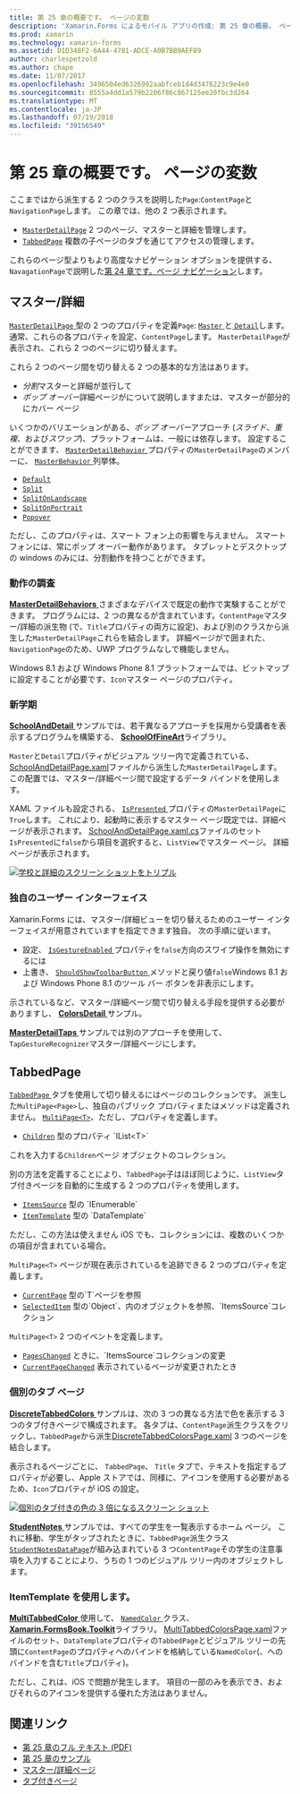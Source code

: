 ```yaml
---
title: 第 25 章の概要です。 ページの変数
description: 'Xamarin.Forms によるモバイル アプリの作成: 第 25 章の概要。 ページの変数'
ms.prod: xamarin
ms.technology: xamarin-forms
ms.assetid: D1D348F2-6A44-4781-ADCE-A0B7BB9AEF89
author: charlespetzold
ms.author: chape
ms.date: 11/07/2017
ms.openlocfilehash: 3496504ed6326992aabfceb1d4d3476223c9e4e0
ms.sourcegitcommit: 8555a4dd1a579b2206f86c867125ee20fbc3d264
ms.translationtype: MT
ms.contentlocale: ja-JP
ms.lasthandoff: 07/19/2018
ms.locfileid: "39156549"
---
```

# <a name="summary-of-chapter-25-page-varieties"></a>第 25 章の概要です。 ページの変数

ここまではから派生する 2 つのクラスを説明した`Page`:`ContentPage`と`NavigationPage`します。 この章では、他の 2 つ表示されます。

- [`MasterDetailPage`](xref:Xamarin.Forms.MasterDetailPage) 2 つのページ、マスターと詳細を管理します。
- [`TabbedPage`](xref:Xamarin.Forms.TabbedPage) 複数の子ページのタブを通じてアクセスの管理します。

これらのページ型よりもより高度なナビゲーション オプションを提供する、`NavagationPage`で説明した[第 24 章です。ページ ナビゲーション](~/xamarin-forms/creating-mobile-apps-xamarin-forms/summaries/chapter24.md)します。

## <a name="master-and-detail"></a>マスター/詳細

[ `MasterDetailPage` ](xref:Xamarin.Forms.MasterDetailPage)型の 2 つのプロパティを定義`Page`: [ `Master` ](xref:Xamarin.Forms.MasterDetailPage.Master)と[ `Detail`](xref:Xamarin.Forms.MasterDetailPage.Detail)します。 通常、これらの各プロパティを設定、`ContentPage`します。 `MasterDetailPage`が表示され、これら 2 つのページに切り替えます。

これら 2 つのページ間を切り替える 2 つの基本的な方法はあります。

- *分割*マスターと詳細が並行して
- *ポップ オーバー*詳細ページがについて説明しますまたは、マスターが部分的にカバー ページ

いくつかのバリエーションがある、*ポップ オーバー*アプローチ (*スライド*、*重複*、および*スワップ*)、プラットフォームは、一般には依存します。 設定することができます、 [ `MasterDetailBehavior` ](xref:Xamarin.Forms.MasterDetailPage.MasterBehavior)プロパティの`MasterDetailPage`のメンバーに、 [ `MasterBehavior` ](xref:Xamarin.Forms.MasterBehavior)列挙体。

- [`Default`](xref:Xamarin.Forms.MasterBehavior.Default)
- [`Split`](xref:Xamarin.Forms.MasterBehavior.Split)
- [`SplitOnLandscape`](xref:Xamarin.Forms.MasterBehavior.SplitOnLandscape)
- [`SplitOnPortrait`](xref:Xamarin.Forms.MasterBehavior.SplitOnPortrait)
- [`Popover`](xref:Xamarin.Forms.MasterBehavior.Popover)

ただし、このプロパティは、スマート フォン上の影響を与えません。 スマート フォンには、常にポップ オーバー動作があります。 タブレットとデスクトップの windows のみには、分割動作を持つことができます。

### <a name="exploring-the-behaviors"></a>動作の調査

[ **MasterDetailBehaviors** ](https://github.com/xamarin/xamarin-forms-book-samples/tree/master/Chapter25/MasterDetailBehaviors)さまざまなデバイスで既定の動作で実験することができます。 プログラムには、2 つの異なるが含まれています。`ContentPage`マスター/詳細の派生物 (で、`Title`プロパティの両方に設定)、および別のクラスから派生した`MasterDetailPage`これらを結合します。 詳細ページがで囲まれた、`NavigationPage`のため、UWP プログラムなしで機能しません。

Windows 8.1 および Windows Phone 8.1 プラットフォームでは、ビットマップに設定することが必要です、`Icon`マスター ページのプロパティ。

### <a name="back-to-school"></a>新学期

[ **SchoolAndDetail** ](https://github.com/xamarin/xamarin-forms-book-samples/tree/master/Chapter25/SchoolAndDetail)サンプルでは、若干異なるアプローチを採用から受講者を表示するプログラムを構築する、 [ **SchoolOfFineArt**](https://github.com/xamarin/xamarin-forms-book-samples/tree/master/Libraries/SchoolOfFineArt)ライブラリ。

`Master`と`Detail`プロパティがビジュアル ツリー内で定義されている、 [SchoolAndDetailPage.xaml](https://github.com/xamarin/xamarin-forms-book-samples/blob/master/Chapter25/SchoolAndDetail/SchoolAndDetail/SchoolAndDetail/SchoolAndDetailPage.xaml)ファイルから派生した`MasterDetailPage`します。 この配置では、マスター/詳細ページ間で設定するデータ バインドを使用します。

XAML ファイルも設定される、 [ `IsPresented` ](xref:Xamarin.Forms.MasterDetailPage.IsPresented)プロパティの`MasterDetailPage`に`True`します。 これにより、起動時に表示するマスター ページ既定では、詳細ページが表示されます。 [SchoolAndDetailPage.xaml.cs](https://github.com/xamarin/xamarin-forms-book-samples/blob/master/Chapter25/SchoolAndDetail/SchoolAndDetail/SchoolAndDetail/SchoolAndDetailPage.xaml.cs)ファイルのセット`IsPresented`に`false`から項目を選択すると、`ListView`でマスター ページ。 詳細ページが表示されます。

[![学校と詳細のスクリーン ショットをトリプル](images/ch25fg09-small.png "詳細ページ、MasterDetailPage から")](images/ch25fg09-large.png#lightbox "MasterDetailPage から詳細ページ")

### <a name="your-own-user-interface"></a>独自のユーザー インターフェイス

Xamarin.Forms には、マスター/詳細ビューを切り替えるためのユーザー インターフェイスが用意されていますを指定できます独自。 次の手順に従います。

- 設定、 [ `IsGestureEnabled` ](xref:Xamarin.Forms.MasterDetailPage.IsGestureEnabled)プロパティを`false`方向のスワイプ操作を無効にするには
- 上書き、 [ `ShouldShowToolbarButton` ](xref:Xamarin.Forms.MasterDetailPage.ShouldShowToolbarButton)メソッドと戻り値`false`Windows 8.1 および Windows Phone 8.1 のツール バー ボタンを非表示にします。

示されているなど、マスター/詳細ページ間で切り替える手段を提供する必要がありますし、 [ **ColorsDetail** ](https://github.com/xamarin/xamarin-forms-book-samples/tree/master/Chapter25/ColorsDetails)サンプル。

[ **MasterDetailTaps** ](https://github.com/xamarin/xamarin-forms-book-samples/tree/master/Chapter25/MasterDetailTaps)サンプルでは別のアプローチを使用して、`TapGestureRecognizer`マスター/詳細ページにします。

## <a name="tabbedpage"></a>TabbedPage

[ `TabbedPage` ](xref:Xamarin.Forms.TabbedPage)タブを使用して切り替えるにはページのコレクションです。 派生した`MultiPage<Page>`し、独自のパブリック プロパティまたはメソッドは定義されません。 [`MultiPage<T>`](xref:Xamarin.Forms.MultiPage`1)、ただし、プロパティを定義します。

- [`Children`](xref:Xamarin.Forms.MultiPage`1.Children) 型のプロパティ `IList<T>`

これを入力する`Children`ページ オブジェクトのコレクション。

別の方法を定義することにより、`TabbedPage`子はほぼ同じように、`ListView`タブ付きページを自動的に生成する 2 つのプロパティを使用します。

- [`ItemsSource`](xref:Xamarin.Forms.MultiPage`1.ItemsSource) 型の `IEnumerable`
- [`ItemTemplate`](xref:Xamarin.Forms.MultiPage`1.ItemTemplate) 型の `DataTemplate`

ただし、この方法は使えません iOS でも、コレクションには、複数のいくつかの項目が含まれている場合。

`MultiPage<T>` ページが現在表示されているを追跡できる 2 つのプロパティを定義します。

- [`CurrentPage`](xref:Xamarin.Forms.MultiPage`1.CurrentPage) 型の`T`ページを参照
- [`SelectedItem`](xref:Xamarin.Forms.MultiPage`1.SelectedItem) 型の`Object`、内のオブジェクトを参照、`ItemsSource`コレクション

`MultiPage<T>` 2 つのイベントを定義します。

- [`PagesChanged`](xref:Xamarin.Forms.MultiPage`1.PagesChanged) ときに、`ItemsSource`コレクションの変更
- [`CurrentPageChanged`](xref:Xamarin.Forms.MultiPage`1.CurrentPageChanged) 表示されているページが変更されたとき

### <a name="discrete-tab-pages"></a>個別のタブ ページ

[ **DiscreteTabbedColors** ](https://github.com/xamarin/xamarin-forms-book-samples/tree/master/Chapter25/DiscreteTabbedColors)サンプルは、次の 3 つの異なる方法で色を表示する 3 つのタブ付きページで構成されます。 各タブは、`ContentPage`派生クラスをクリックし、`TabbedPage`から派生[DiscreteTabbedColorsPage.xaml](https://github.com/xamarin/xamarin-forms-book-samples/blob/master/Chapter25/DiscreteTabbedColors/DiscreteTabbedColors/DiscreteTabbedColors/DiscreteTabbedColorsPage.xaml) 3 つのページを結合します。

表示されるページごとに、 `TabbedPage`、 `Title`  タブで、テキストを指定するプロパティが必要し、Apple ストアでは、同様に、アイコンを使用する必要があるため、`Icon`プロパティが iOS の設定。

[![個別のタブ付きの色の 3 倍になるスクリーン ショット](images/ch25fg13-small.png "TabbedPage")](images/ch25fg13-large.png#lightbox "TabbedPage")

[ **StudentNotes** ](https://github.com/xamarin/xamarin-forms-book-samples/tree/master/Chapter25/StudentNotes)サンプルでは、すべての学生を一覧表示するホーム ページ。 これに移動、学生がタップされたときに、`TabbedPage`派生クラス[ `StudentNotesDataPage`](https://github.com/xamarin/xamarin-forms-book-samples/blob/master/Chapter25/StudentNotes/StudentNotes/StudentNotes/StudentNotesDataPage.xaml)が組み込まれている 3 つ`ContentPage`その学生の注意事項を入力することにより、うちの 1 つのビジュアル ツリー内のオブジェクトします。

### <a name="using-an-itemtemplate"></a>ItemTemplate を使用します。

[ **MultiTabbedColor** ](https://github.com/xamarin/xamarin-forms-book-samples/tree/master/Chapter25/MultiTabbedColors)使用して、 [ `NamedColor` ](https://github.com/xamarin/xamarin-forms-book-samples/blob/master/Libraries/Xamarin.FormsBook.Toolkit/Xamarin.FormsBook.Toolkit/NamedColor.cs)クラス、 [ **Xamarin.FormsBook.Toolkit**](https://github.com/xamarin/xamarin-forms-book-samples/tree/master/Libraries/Xamarin.FormsBook.Toolkit)ライブラリ。 [MultiTabbedColorsPage.xaml](https://github.com/xamarin/xamarin-forms-book-samples/blob/master/Chapter25/MultiTabbedColors/MultiTabbedColors/MultiTabbedColors/MultiTabbedColorsPage.xaml)ファイルのセット、`DataTemplate`プロパティの`TabbedPage`とビジュアル ツリーの先頭に`ContentPage`のプロパティへのバインドを格納している`NamedColor`(、へのバインドを含む`Title`プロパティ)。

ただし、これは、iOS で問題が発生します。 項目の一部のみを表示でき、およびそれらのアイコンを提供する優れた方法はありません。



## <a name="related-links"></a>関連リンク

- [第 25 章のフル テキスト (PDF)](https://download.xamarin.com/developer/xamarin-forms-book/XamarinFormsBook-Ch25-Apr2016.pdf)
- [第 25 章のサンプル](https://github.com/xamarin/xamarin-forms-book-samples/tree/master/Chapter25)
- [マスター/詳細ページ](~/xamarin-forms/app-fundamentals/navigation/master-detail-page.md)
- [タブ付きページ](~/xamarin-forms/app-fundamentals/navigation/tabbed-page.md)
